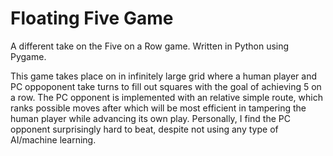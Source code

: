 # Floating Five Game
A different take on the Five on a Row game. Written in Python using Pygame.

This game takes place on in infinitely large grid where a human player and PC oppoponent take turns to fill out squares with the goal of achieving 5 on a row.
The PC opponent is implemented with an relative simple route, which ranks possible moves after which will be most efficient in tampering the human player while advancing its own play. Personally, I find the PC opponent surprisingly hard to beat, despite not using any type of AI/machine learning.

